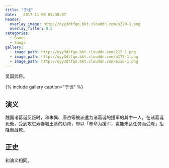 ```yaml
---
title: "于诠"
date:   2017-11-08 08:38:07
header:
  overlay_image: http://oyy3dtfqo.bkt.clouddn.com/s320-1.png
  overlay_filter: 0.5
categories:
  - Games
  - Sango
gallery:
  - image_path: http://oyy3dtfqo.bkt.clouddn.com/212-1.png
  - image_path: http://oyy3dtfqo.bkt.clouddn.com/a172-1.png
  - image_path: http://oyy3dtfqo.bkt.clouddn.com/a126-1.png
---
```


吴国武将。

{% include gallery caption="于诠" %}

## 演义

魏国诸葛诞反叛时，和朱異、唐咨等被派遣为诸葛诞的援军的其中一人。在诸葛诞死後，受到攻进寿春城王基的劝降，却以「奉命为援军，岂能未达任务而受降」拒降而战死。

## 正史

和演义相同。